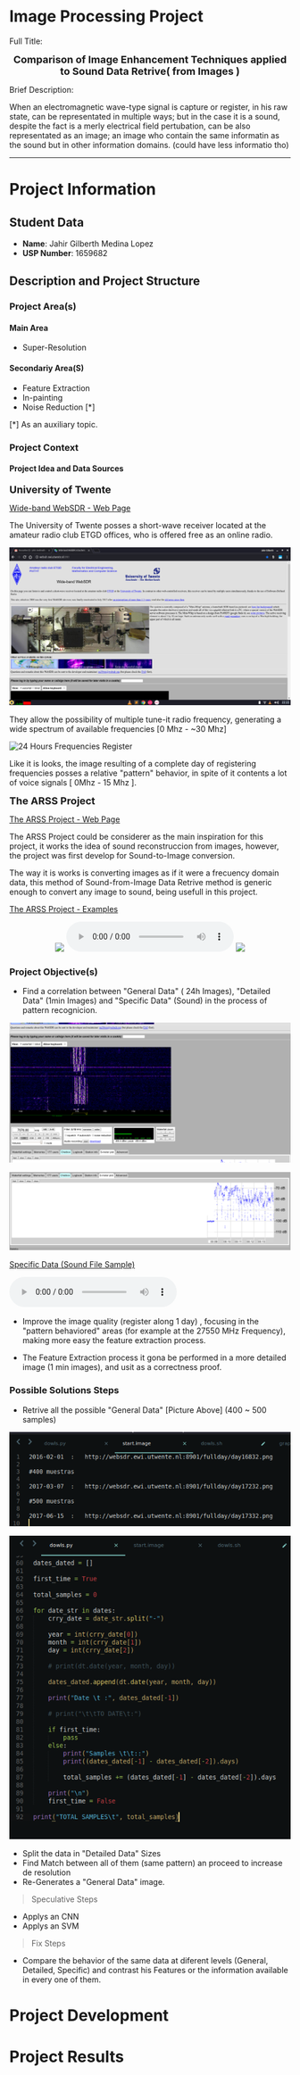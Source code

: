 # Image Processing Project

Full Title:

<center>
<span style="font-size:large; font-weight:bold">
  Comparison of Image Enhancement Techniques applied to Sound Data Retrive( from Images )
</span>
</center>

Brief Description:

When an electromagnetic wave-type signal is capture or register, in his raw state, can be representated in multiple ways; but in the case it is a sound, despite the fact is a merly electrical field pertubation, can be also representated as an image; an image who contain the same informatin as the sound but in other information domains. (could have less informatio tho)

* * *

# Project Information

## Student Data

* **Name**: Jahir Gilberth Medina Lopez
* **USP Number**: 1659682

## Description and Project Structure

### Project Area(s)

#### Main Area
  * Super-Resolution

#### Secondariy Area(S)
  * Feature Extraction
  * In-painting
  * Noise Reduction [\*]

[\*] As an auxiliary topic.

### Project Context

#### Project Idea and Data Sources

<span style="font-size:large; font-weight:bold">
  University of Twente
</span>

[Wide-band WebSDR - Web Page](http://websdr.ewi.utwente.nl:8901)

The University of Twente posses a short-wave receiver located at the amateur radio club ETGD offices, who is offered free as an online radio.

![]( ./md-media/site-capture.png "Site Capture")

They allow the possibility of multiple tune-it radio frequency, generating a wide spectrum of available frequencies [0 Mhz - ~30 Mhz]


![]( ./md-media/general-data.png "24 Hours Frequencies Register")

Like it is looks, the image resulting of a complete day of registering frequencies posses a relative "pattern" behavior, in spite of it contents a lot of voice signals [ 0Mhz - 15 Mhz ].

<span style="font-size:large; font-weight:bold">
  The ARSS Project
</span>

[The ARSS Project - Web Page](http://arss.sourceforge.net)

The ARSS Project could be considerer as the main inspiration for this project, it works the idea of sound reconstruccion from images, however, the project was first develop for Sound-to-Image conversion.

The way it is works is converting images as if it were a frecuency domain data, this method of Sound-from-Image Data Retrive method is generic enough to convert any image to sound, being usefull in this project.

[The ARSS Project - Examples](http://arss.sourceforge.net/examples.shtml)

<center>
  <img src="http://arss.sourceforge.net/examples/lena/lena_small.png" border="0">
  <audio controls="controls">
    <source type="audio/mp3" src="http://arss.sourceforge.net/examples/lena/lena.mp3"></source>
  <p>Your browser does not support this audio format (MP3).</p>
  </audio>
  <img src="http://arss.sourceforge.net/examples/lena/lena_result_small.png" border="0">
</center>


### Project Objective(s)
  * Find a correlation between "General Data" ( 24h Images), "Detailed Data" (1min Images) and "Specific Data" (Sound) in the process of pattern recognicion.

  ![]( ./md-media/detailed-data.png "Detailed Data 1")

  ![]( ./md-media/sound-plt.png "Detailed Data 2")

[Specific Data (Sound File Sample)](./md-media/audio_player.html)

<audio controls="controls">
  <source type="audio/mp3" src="./md-media/websdr_recording_start_2018-05-17T00_10_41Z_7076.8kHz.mp3"></source>
  <source type="audio/ogg" src="./md-media/websdr_recording_start_2018-05-17T00_10_41Z_7076.8kHz.ogg"></source>
  <p>Your browser does not support this audio format (MP3 / OGG).</p>
</audio>

  * Improve the image quality (register along 1 day) , focusing in the "pattern behaviored" areas (for example at the 27550 MHz Frequency), making more easy the feature extraction process.

  * The Feature Extraction process it gona be performed in a more detailed image (1 min images), and usit as a correctness proof.

### Possible Solutions Steps
  * Retrive all the possible "General Data" [Picture Above] (400 ~ 500 samples)
  
  ![]( ./md-media/samples-url.png "Sample Urls")

  ![]( ./md-media/retrive-samples-script.png "Script for Sample Retrive")

  * Split the data in "Detailed Data" Sizes
  * Find Match between all of them (same pattern) an proceed to increase de resolution
  * Re-Generates a "General Data" image.
  
  > Speculative Steps
  
  * Applys an CNN
  * Applys an SVM
  
  > Fix Steps
  
  * Compare the behavior of the same data at diferent levels (General, Detailed, Specific) and contrast his Features or the information available in every one of them.

# Project Development

# Project Results